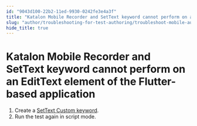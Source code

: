 ```yaml
---
id: "9043d100-22b2-11ed-9930-0242fe3e4a3f"
title: "Katalon Mobile Recorder and SetText keyword cannot perform on an EditText element of the Flutter-based application"
slug: "author/troubleshooting-for-test-authoring/troubleshoot-mobile-automated-testing/katalon-mobile-recorder-and-settext-keyword-cannot-perform-on-an-edittext-element-of-the-flutter-based-application"
hide_title: true
---
```


# <a id="troubleshooting-1747" class="anchor_top_offset"/><a id="ariaid-title1" class="anchor_top_offset"/>Katalon Mobile Recorder and SetText keyword cannot perform on an EditText element of the Flutter-based application

<div xmlns="http://www.w3.org/1999/xhtml" className="bodydiv troubleSolution"><section className="section remedy"><ol className="ol steps"><li className="li step"><span className="ph cmd">Create a <a className="xref" href="/author/keywords/custom-keywords/flutter-based-application-testing-with-custom-settext-keyword-in-katalon-studio">SetText Custom keyword</a>.</span></li><li className="li step"><span className="ph cmd">Run the test again in script mode.</span></li></ol></section></div>
